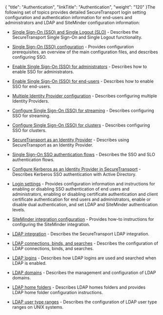 {
    "title": "Authentication",
    "linkTitle": "Authentication",
    "weight": "120"
}The following set of topics provides detailed SecureTransport login setting configuration and authentication information for end-users and administrators and LDAP and SiteMinder configuration information:

-   [Single Sign-On (SSO) and Single Logout (SLO)](c_st_about_sso) - Describes the SecureTransport Single Sign-On and Single Logout functionality.
-   [Single Sign-On (SSO) configuration](c_st_sso_configuration) - Provides configuration prerequisites, an overview of the main configuration files, and describes configuring SSO.
-   [Enable Single Sign-On (SSO) for administrators](c_st_enable_sso_admin) - Describes how to enable SSO for administrators.
-   [Enable Single Sign-On (SSO) for end-users](c_st_enable_sso_endusers) - Describes how to enable SSO for end-users.
-   [Multiple Identity Provider configuration](c_st_multi_idp) - Describes configuring multiple Identity Providers.
-   [Configure Single Sign-On (SSO) for streaming](c_st_ss0_streaming) - Describes configuring SSO for streaming.
-   [Configure Single Sign-On (SSO) for clusters](c_st_ss0_cluster) - Describes configuring SSO for clusters.
-   [SecureTransport as an Identity Provider](c_st_identity_provider) - Describes using SecureTransport as an Identity Provider.
-   [Single Sign-On SSO authentication flows](c_st_sso_authen_flows) - Describes the SSO and SLO authentication flows.
-   [Configure Kerberos as an Identity Provider in SecureTransport](c_st_active_directory) - Describes Kerberos SSO authentication with Active Directory.
-   [Login settings](c_st_login_settings) - Provides configuration information and instructions for enabling or disabling SSO authentication of end users and administrators, enabling or disabling certificate authentication and client certificate authentication for end users and administrators, enable or disable dual authentication, and set LDAP and SiteMinder authentication levels.
-   [SiteMinder integration configuration](t_st_siteminderintegrationconfiguration) - Provides how-to instructions for configuring the SiteMinder integration.
-   [LDAP integration](c_st_ldapintegration) - Describes the SecureTransport LDAP integration.
-   [LDAP connections, binds, and searches](c_st_ldap_connections_binds_searches) - Describes the configuration of LDAP connections, binds, and searches.
-   [LDAP logins](c_st_ldap_logins) - Describes how LDAP logins are used and searched when LDAP is enabled.
-   [LDAP domains](t_st_ldapsettings) - Describes the management and configuration of LDAP domains.
-   [LDAP home folders](t_st_ldaphomefolders) - Describes LDAP homes folders and provides LDAP home folder configuration instructions.
-   [LDAP user type ranges](t_st_ldapusertype) - Describes the configuration of LDAP user type ranges on UNIX systems.
